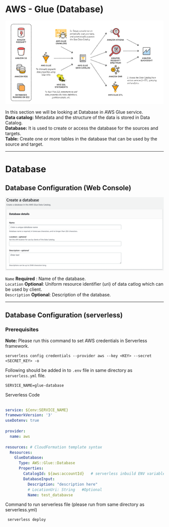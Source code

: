 # AWS - Glue (Database)


<!--more-->

![Glue Database](glue_architecture.png)

In this section we will be looking at Database in AWS Glue service. \
**Data catalog:** Metadata and the structure of the data is stored in Data Catalog. \
**Database:** It is used to create or access the database for the sources and targets. \
**Table:** Create one or more tables in the database that can be used by the source and target.

---

# Database
## Database Configuration (Web Console)

![Web Console](config.png)

`Name` **Required** : Name of the database. \
`Location` **Optional**:  Uniform resource identifier (uri) of data catlog which can be used by client. \
`Description` **Optional**: Description of the database.

---

## Database Configuration (serverless)

### Prerequisites
**Note:** Please run this command to set AWS credentials in Serverless framework.

```
serverless config credentials --provider aws --key <KEY> --secret <SECRET_KEY> -o
```

Following should be added in to `.env` file in same directory as `serverless.yml` file.
``` 
SERVICE_NAME=glue-database
```

Serverless Code 
``` yml

service: ${env:SERVICE_NAME}
frameworkVersion: '3'
useDotenv: true

provider:
  name: aws

resources: # CloudFormation template syntax
  Resources:
    GlueDatabase:
      Type: AWS::Glue::Database
      Properties: 
        CatalogId: ${aws:accountId}   # serverless inbuild ENV variable
        DatabaseInput: 
          Description: "description here"
          # LocationUri: String   #Optional
          Name: test_databavse
```

Command to run serverless file (please run from same directory as serverless.yml)

```
 serverless deploy
```

